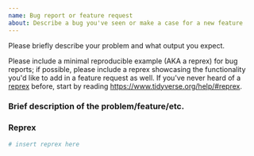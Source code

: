 ```yaml
---
name: Bug report or feature request
about: Describe a bug you've seen or make a case for a new feature
---
```


Please briefly describe your problem and what output you expect.

Please include a minimal reproducible example (AKA a reprex) for bug reports; if
possible, please include a reprex showcasing the functionality you'd like to add
in a feature request as well. If you've never heard of a
[reprex](http://reprex.tidyverse.org/) before, start by reading
<https://www.tidyverse.org/help/#reprex>.

### Brief description of the problem/feature/etc.


### Reprex

```r
# insert reprex here
```
